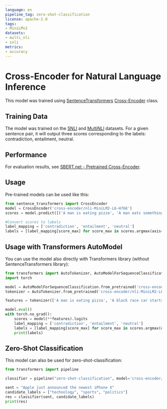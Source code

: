 ```yaml
---
language: en
pipeline_tag: zero-shot-classification
license: apache-2.0
tags:
- MiniLMv2
datasets:
- multi_nli
- snli
metrics:
- accuracy
---
```


# Cross-Encoder for Natural Language Inference
This model was trained using [SentenceTransformers](https://sbert.net) [Cross-Encoder](https://www.sbert.net/examples/applications/cross-encoder/README.html) class.

## Training Data
The model was trained on the [SNLI](https://nlp.stanford.edu/projects/snli/) and [MultiNLI](https://cims.nyu.edu/~sbowman/multinli/) datasets. For a given sentence pair, it will output three scores corresponding to the labels: contradiction, entailment, neutral.

## Performance
For evaluation results, see [SBERT.net - Pretrained Cross-Encoder](https://www.sbert.net/docs/pretrained_cross-encoders.html#nli).

## Usage

Pre-trained models can be used like this:
```python
from sentence_transformers import CrossEncoder
model = CrossEncoder('cross-encoder/nli-MiniLM2-L6-H768')
scores = model.predict([('A man is eating pizza', 'A man eats something'), ('A black race car starts up in front of a crowd of people.', 'A man is driving down a lonely road.')])

#Convert scores to labels
label_mapping = ['contradiction', 'entailment', 'neutral']
labels = [label_mapping[score_max] for score_max in scores.argmax(axis=1)]
```

## Usage with Transformers AutoModel
You can use the model also directly with Transformers library (without SentenceTransformers library):
```python
from transformers import AutoTokenizer, AutoModelForSequenceClassification
import torch

model = AutoModelForSequenceClassification.from_pretrained('cross-encoder/nli-MiniLM2-L6-H768')
tokenizer = AutoTokenizer.from_pretrained('cross-encoder/nli-MiniLM2-L6-H768')

features = tokenizer(['A man is eating pizza', 'A black race car starts up in front of a crowd of people.'], ['A man eats something', 'A man is driving down a lonely road.'],  padding=True, truncation=True, return_tensors="pt")

model.eval()
with torch.no_grad():
    scores = model(**features).logits
    label_mapping = ['contradiction', 'entailment', 'neutral']
    labels = [label_mapping[score_max] for score_max in scores.argmax(dim=1)]
    print(labels)
```

## Zero-Shot Classification
This model can also be used for zero-shot-classification:
```python
from transformers import pipeline

classifier = pipeline("zero-shot-classification", model='cross-encoder/nli-MiniLM2-L6-H768')

sent = "Apple just announced the newest iPhone X"
candidate_labels = ["technology", "sports", "politics"]
res = classifier(sent, candidate_labels)
print(res)
``` 